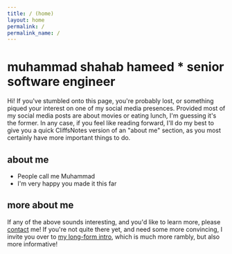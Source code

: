 ```yaml
---
title: / (home)
layout: home
permalink: /
permalink_name: /
---
```


# muhammad shahab hameed * senior software engineer

Hi! If you've stumbled onto this page, you're probably lost, or something piqued your interest on one of my social media presences. Provided most of my social media posts are about movies or eating lunch, I'm guessing it's the former. In any case, if you feel like reading forward, I'll do my best to give you a quick CliffsNotes version of an "about me" section, as you most certainly have more important things to do.

## about me
* People call me Muhammad
* I'm very happy you made it this far

## more about me
If any of the above sounds interesting, and you'd like to learn more, please [contact](/contact) me! If you're not quite there yet, and need some more convincing, I invite you over to [my long-form intro](/shahabhameed), which is much more rambly, but also more informative!